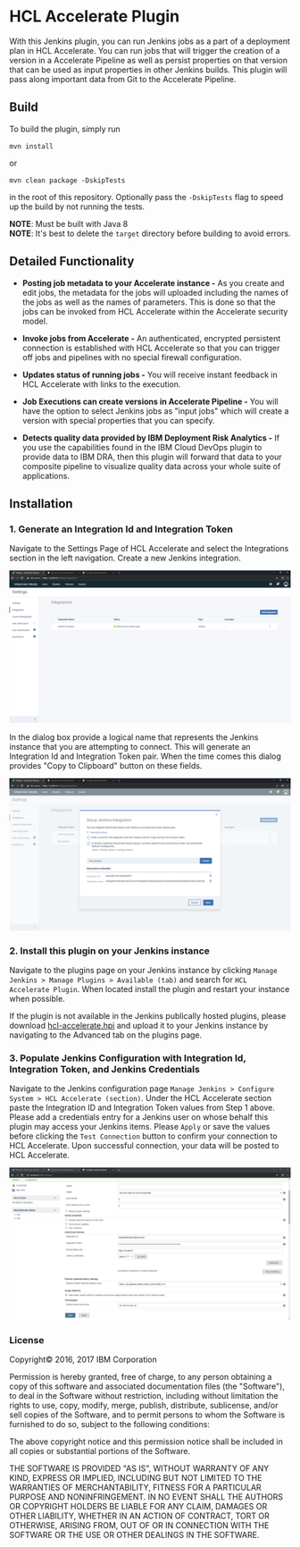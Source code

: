 # HCL Accelerate Plugin
With this Jenkins plugin, you can run Jenkins jobs as a part of a deployment plan in HCL Accelerate. You can run jobs that will trigger the creation of a version in a Accelerate Pipeline as well as persist properties on that version that can be used as input properties in other Jenkins builds. This plugin will pass along important data from Git to the Accelerate Pipeline.

## Build
To build the plugin, simply run
```
mvn install
```
or
```
mvn clean package -DskipTests
```
in the root of this repository. Optionally pass the `-DskipTests` flag to speed up the build by not running the tests.

**NOTE**: Must be built with Java 8\
**NOTE**: It's best to delete the `target` directory before building to avoid errors.

## Detailed Functionality

* **Posting job metadata to your Accelerate instance -** As you create and edit jobs, the metadata for the jobs will uploaded including the names of the jobs as well as the names of parameters.  This is done so that the jobs can be invoked from HCL Accelerate within the Accelerate security model.

* **Invoke jobs from Accelerate -** An authenticated, encrypted persistent connection is established with HCL Accelerate so that you can trigger off jobs and pipelines with no special firewall configuration.

* **Updates status of running jobs -** You will receive instant feedback in HCL Accelerate with links to the execution.

* **Job Executions can create versions in Accelerate Pipeline -** You will have the option to select Jenkins jobs as "input jobs" which will create a version with special properties that you can specify.

* **Detects quality data provided by IBM Deployment Risk Analytics -** If you use the capabilities found in the IBM Cloud DevOps plugin to provide data to IBM DRA, then this plugin will forward that data to your composite pipeline to visualize quality data across your whole suite of applications.

## Installation

### 1. Generate an Integration Id and Integration Token

Navigate to the Settings Page of HCL Accelerate and select the Integrations section in the left navigation. Create a new Jenkins integration.

![Integrations Page](screenshots/integrations-page.PNG)

In the dialog box provide a logical name that represents the Jenkins instance that you are attempting to connect.  This will generate an Integration Id and Integration Token pair.  When the time comes this dialog provides "Copy to Clipboard" button on these fields.

![Jenkins Integration Dialog](screenshots/jenkins-dialog.PNG)

### 2. Install this plugin on your Jenkins instance

Navigate to the plugins page on your Jenkins instance by clicking `Manage Jenkins > Manage Plugins > Available (tab)` and search for `HCL Accelerate Plugin`.  When located install the plugin and restart your instance when possible.

If the plugin is not available in the Jenkins publically hosted plugins, please download [hcl-accelerate.hpi](https://plugins.hcltechsw.com/hcl-accelerate-plugin-for-jenkins/) and upload it to your Jenkins instance by navigating to the Advanced tab on the plugins page.

### 3. Populate Jenkins Configuration with Integration Id, Integration Token, and Jenkins Credentials

Navigate to the Jenkins configuration page `Manage Jenkins > Configure System > HCL Accelerate (section)`.  Under the HCL Accelerate section paste the Integration ID and Integration Token values from Step 1 above.  Please add a credentials entry for a Jenkins user on whose behalf this plugin may access your Jenkins items.  Please `Apply` or save the values before clicking the `Test Connection` button to confirm your connection to HCL Accelerate.  Upon successful connection, your data will be posted to HCL Accelerate.

![Jenkins Global Config Page](screenshots/jenkins-config.PNG)

### License

Copyright&copy; 2016, 2017 IBM Corporation

Permission is hereby granted, free of charge, to any person obtaining a copy of this software and associated documentation files (the "Software"), to deal in the Software without restriction, including without limitation the rights to use, copy, modify, merge, publish, distribute, sublicense, and/or sell copies of the Software, and to permit persons to whom the Software is furnished to do so, subject to the following conditions:

The above copyright notice and this permission notice shall be included in all copies or substantial portions of the Software.

THE SOFTWARE IS PROVIDED "AS IS", WITHOUT WARRANTY OF ANY KIND, EXPRESS OR IMPLIED, INCLUDING BUT NOT LIMITED TO THE WARRANTIES OF MERCHANTABILITY, FITNESS FOR A PARTICULAR PURPOSE AND NONINFRINGEMENT. IN NO EVENT SHALL THE AUTHORS OR COPYRIGHT HOLDERS BE LIABLE FOR ANY CLAIM, DAMAGES OR OTHER LIABILITY, WHETHER IN AN ACTION OF CONTRACT, TORT OR OTHERWISE, ARISING FROM, OUT OF OR IN CONNECTION WITH THE SOFTWARE OR THE USE OR OTHER DEALINGS IN THE SOFTWARE.

